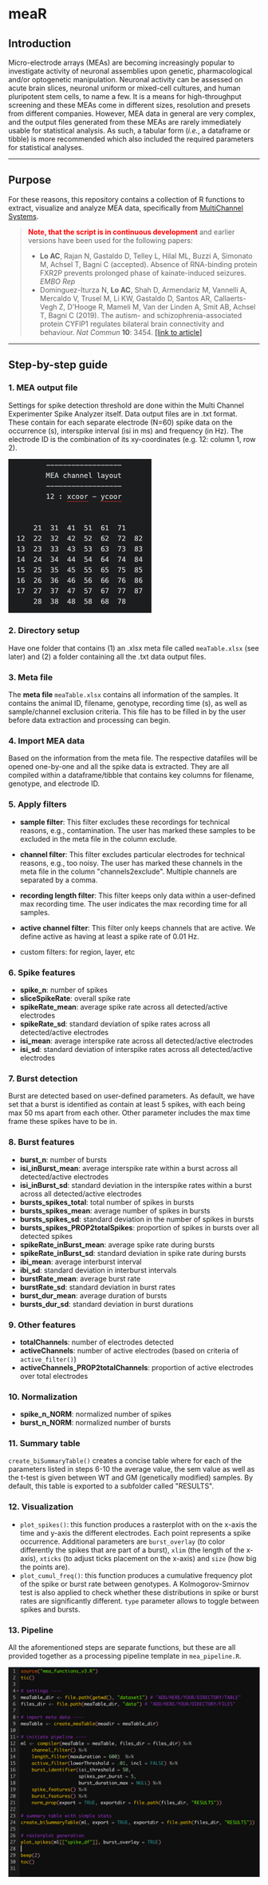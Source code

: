 # meaR

## Introduction
Micro-electrode arrays (MEAs) are becoming increasingly popular to investigate activity of neuronal assemblies upon genetic, pharmacological and/or optogenetic manipulation. Neuronal activity can be assessed on acute brain slices, neuronal uniform or mixed-cell cultures, and human pluripotent stem cells, to name a few. It is a means for high-throughput screening and these MEAs come in different sizes, resolution and presets from different companies. However, MEA data in general are very complex, and the output files generated from these MEAs are rarely immediately usable for statistical analysis. As such, a tabular form (<i>i.e.</i>, a dataframe or tibble) is more recommended which also included the required parameters for statistical analyses.

<hr>

## Purpose
For these reasons, this repository contains a collection of R functions to extract, visualize and analyze MEA data, specifically from <a href = "https://www.multichannelsystems.com/products/vitro-mea-systems">MultiChannel Systems</a>. <br>
> <b><font color="red">Note, that the script is in continuous development</font></b> and earlier versions have been used for the following papers:
>
> - <b>Lo AC</b>, Rajan N, Gastaldo D, Telley L, Hilal ML, Buzzi A, Simonato M, Achsel T, Bagni C (accepted). Absence of RNA-binding protein FXR2P prevents prolonged phase of kainate-induced seizures. <i>EMBO Rep</i>
> - Dominguez-Iturza N, <b>Lo AC</b>, Shah D, Armendariz M, Vannelli A, Mercaldo V, Trusel M, Li KW, Gastaldo D, Santos AR, Callaerts-Vegh Z, D'Hooge R, Mameli M, Van der Linden A, Smit AB, Achsel T, Bagni C (2019). The autism- and schizophrenia-associated protein CYFIP1 regulates bilateral brain connectivity and behaviour. <i>Nat Commun</i> <b>10</b>: 3454. <a href = "https://www.nature.com/articles/s41467-019-11203-y">[link to article]</a>
>

<hr>

## Step-by-step guide
### 1. MEA output file
Settings for spike detection threshold are done within the Multi Channel Experimenter Spike Analyzer itself. Data output files are in .txt format. These contain for each separate electrode (N=60) spike data on the occurrence (s), interspike interval (isi in ms) and frequency (in Hz). The electrode ID is the combination of its xy-coordinates (e.g. 12: column 1, row 2).

<img src = "img/mea-layout.png"></img>

### 2. Directory setup
Have one folder that contains (1) an .xlsx meta file called `meaTable.xlsx` (see later) and (2) a folder containing all the .txt data output files.

### 3. Meta file
The <b>meta file</b> `meaTable.xlsx` contains all information of the samples. It contains the animal ID, filename, genotype, recording time (s), as well as sample/channel exclusion criteria. This file has to be filled in by the user before data extraction and processing can begin.

### 4. Import MEA data
Based on the information from the meta file. The respective datafiles will be opened one-by-one and all the spike data is extracted. They are all compiled within a dataframe/tibble that contains key columns for filename, genotype, and electrode ID.

### 5. Apply filters
- <b>sample filter</b>: This filter excludes these recordings for technical reasons, e.g., contamination. The user has marked these samples to be excluded in the meta file in the column exclude.
- <b>channel filter</b>: This filter excludes particular electrodes for technical reasons, e.g., too noisy. The user has marked these channels in the meta file in the column "channels2exclude". Multiple channels are separated by a comma.
- <b>recording length filter</b>: This filter keeps only data within a user-defined max recording time. The user indicates the max recording time for all samples.
- <b>active channel filter</b>: This filter only keeps channels that are active. We define active as having at least a spike rate of 0.01 Hz.

- custom filters: for region, layer, etc

### 6. Spike features
- <b>spike_n</b>: number of spikes
- <b>sliceSpikeRate</b>: overall spike rate
- <b>spikeRate_mean</b>: average spike rate across all detected/active electrodes
- <b>spikeRate_sd</b>: standard deviation of spike rates across all detected/active electrodes
- <b>isi_mean</b>: average interspike rate across all detected/active electrodes
- <b>isi_sd</b>: standard deviation of interspike rates across all detected/active electrodes

### 7. Burst detection
Burst are detected based on user-defined parameters. As default, we have set that a burst is identified as contain at least 5 spikes, with each being max 50 ms apart from each other. Other parameter includes the max time frame these spikes have to be in.

### 8. Burst features
- <b>burst_n</b>: number of bursts
- <b>isi_inBurst_mean</b>: average interspike rate within a burst across all detected/active electrodes
- <b>isi_inBurst_sd</b>: standard deviation in the interspike rates within a burst across all detected/active electrodes
- <b>bursts_spikes_total</b>: total number of spikes in bursts
- <b>bursts_spikes_mean</b>: average number of spikes in bursts
- <b>bursts_spikes_sd</b>: standard deviation in the number of spikes in bursts
- <b>bursts_spikes_PROP2totalSpikes</b>: proportion of spikes in bursts over all detected spikes
- <b>spikeRate_inBurst_mean</b>: average spike rate during bursts
- <b>spikeRate_inBurst_sd</b>: standard deviation in spike rate during bursts
- <b>ibi_mean</b>: average interburst interval
- <b>ibi_sd</b>: standard deviation in interburst intervals
- <b>burstRate_mean</b>: average burst rate
- <b>burstRate_sd</b>: standard deviation in burst rates
- <b>burst_dur_mean</b>: average duration of bursts
- <b>bursts_dur_sd</b>: standard deviation in burst durations

### 9. Other features
- <b>totalChannels</b>: number of electrodes detected
- <b>activeChannels</b>: number of active electrodes (based on criteria of `active_filter()`)
- <b>activeChannels_PROP2totalChannels</b>: proportion of active electrodes over total electrodes

### 10. Normalization
- <b>spike_n_NORM</b>: normalized number of spikes
- <b>burst_n_NORM</b>: normalized number of bursts

### 11. Summary table
`create_biSummaryTable()` creates a concise table where for each of the parameters listed in steps 6-10 the average value, the sem value as well as the t-test is given between WT and GM (genetically modified) samples. By default, this table is exported to a subfolder called "RESULTS".

### 12. Visualization
- `plot_spikes()`: this function produces a rasterplot with on the x-axis the time and y-axis the different electrodes. Each point represents a spike occurrence. Additional parameters are `burst_overlay` (to color differently the spikes that are part of a burst), `xlim` (the length of the x-axis), `xticks` (to adjust ticks placement on the x-axis) and `size` (how big the points are).
- `plot_cumul_freq()`: this function produces a cumulative frequency plot of the spike or burst rate between genotypes. A Kolmogorov-Smirnov test is also applied to check whether these distributions in spike or burst rates are significantly different. `type` parameter allows to toggle between spikes and bursts.

### 13. Pipeline
All the aforementioned steps are separate functions, but these are all provided together as a processing pipeline template in `mea_pipeline.R`.

<img src = "img/mear-pipeline.png"></img>
